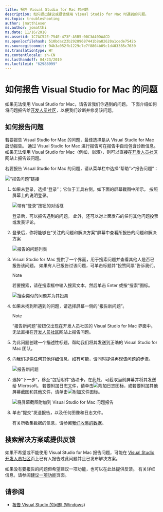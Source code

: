 ```yaml
---
title: 报告 Visual Studio for Mac 的问题
description: 如何提出建议或报告使用 Visual Studio for Mac 时遇到的问题。
ms.topic: troubleshooting
author: jmatthiesen
ms.author: jomatthi
ms.date: 11/16/2018
ms.assetid: 1C7AC52E-754E-473F-A5B5-00C3A40DAACD
ms.openlocfilehash: 510bdac23b29289687441b8a82620a1cede7542b
ms.sourcegitcommit: 94b3a052fb1229c7e7f8804b09c1d403385c7630
ms.translationtype: HT
ms.contentlocale: zh-CN
ms.lasthandoff: 04/23/2019
ms.locfileid: "62988999"
---
```

# <a name="how-to-report-a-problem-in-visual-studio-for-mac"></a>如何报告 Visual Studio for Mac 的问题

如果无法使用 Visual Studio for Mac，请告诉我们你遇到的问题。 下面介绍如何将问题报告给[开发人员社区](https://developercommunity.visualstudio.com/spaces/41/index.html)，以便我们诊断并修复该问题。

## <a name="how-to-report-a-problem"></a>如何报告问题

若要报告 Visual Studio for Mac 的问题，最佳选择是从 Visual Studio for Mac 启动报告。 通过 Visual Studio for Mac 进行报告可在报告中自动包含诊断信息。 如果无法使用 Visual Studio for Mac（例如，崩溃），则可以直接在[开发人员社区](https://developercommunity.visualstudio.com/content/problem/post.html?space=41)网站上报告该问题。

若要报告 Visual Studio for Mac 的问题，请从菜单栏中选择“帮助”>“报告问题”：

![“报告问题”链接](media/report-problem-image1.png)

1. 如果未登录，选择“登录”；它位于工具右侧，如下面的屏幕截图中所示。 按照屏幕上的说明登录。

    ![带有“登录”按钮的对话框](media/report-problem-image2.png)

    登录后，可以报告遇到的问题。 此外，还可以对上面发布的任何其他问题投票或发表评论。

1. 登录后，你将能够在“关注的问题和解决方案”屏幕中查看所报告的问题和解决方案

    ![报告的问题列表](media/report-problem-image3.png)

1. Visual Studio for Mac 提供了一个界面，用于搜索问题并查看其他人是否已报告该问题。 如果有人已报告过该问题，可单击标题并“投赞同票”告诉我们。
   > [!NOTE]
   > 若要搜索，请在搜索框中输入搜索文本，然后单击 Enter 或按“搜索”图标。

   ![搜索类似的问题并为其投票](media/report-problem-image4.png)

1. 如果未找到所遇到的问题，请选择屏幕一侧的“报告新问题”。

   > [!NOTE]
   > “报告新问题”按钮仅出现在开发人员社区的 Visual Studio for Mac 界面中。 无法直接在[开发人员社区](https://developercommunity.visualstudio.com/)网站上报告问题。

1. 为此问题创建一个描述性标题，帮助我们将其发送到正确的 Visual Studio for Mac 团队。

1. 向我们提供任何其他详细信息，如有可能，请同时提供再现该问题的步骤。

   ![报告新问题](media/report-problem-image5.png)

1. 选择“下一步”，移至“包括附件”选项卡。在此处，可截取当前屏幕并将其发送给 Microsoft。 若要附加日志文件，请单击![附加日志](media/report-problem-attach-logs.png)图标，或若要附加其他屏幕截图和其他文件，请单击![附加文件](media/report-problem-attach-file.png)图标。

   ![将屏幕截图附加到 Visual Studio for Mac 问题报告](media/report-problem-image6.png)

1. 单击“提交”发送报告，以及任何图像和日志文件。

   有关所收集数据的信息，请参阅[我们收集的数据](/visualstudio/ide/developer-community-privacy.md#data-we-collect)。

## <a name="search-for-solutions-or-provide-feedback"></a>搜索解决方案或提供反馈

如果不希望或不能使用 Visual Studio for Mac 报告问题，可能在 [Visual Studio 开发人员社区](https://developercommunity.visualstudio.com/)页上已有人报告过此问题并且已发布解决方案。

如果没有要报告的问题但希望建议一项功能，也可以在此处提供反馈。 有关详细信息，请参阅[建议一项功能](https://developercommunity.visualstudio.com/content/idea/post.html?space=41)页面。

## <a name="see-also"></a>请参阅

- [报告 Visual Studio 的问题 (Windows)](/visualstudio/ide/how-to-report-a-problem-with-visual-studio-2017)
